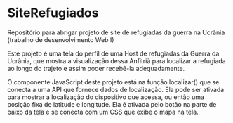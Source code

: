 # SiteRefugiados
Repositório para abrigar projeto de site de refugiadas da guerra na Ucrânia (trabalho de desenvolvimento Web I)

Este projeto é uma tela do perfil de uma Host de refugiadas da Guerra da Ucrânia, que mostra a visualização dessa Anfitriã para localizar a refugiada ao longo do trajeto e assim poder recebê-la adequadamente.

O componente JavaScript deste projeto está na função localizar() que se conecta a uma API que fornece dados de localização. Ela pode ser ativada para mostrar a localização do dispositivo que acessa, ou então uma posição fixa de latitude e longitude.
Ela é ativada pelo botão na parte de baixo da tela e se conecta com um CSS que exibe o mapa na tela.




